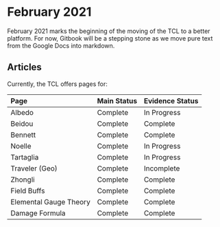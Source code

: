 # February 2021

February 2021 marks the beginning of the moving of the TCL to a better platform. For now, Gitbook will be a stepping stone as we move pure text from the Google Docs into markdown.

## Articles

Currently, the TCL offers pages for:

| Page | Main Status | Evidence Status |
| :--- | :--- | :--- |
| Albedo | Complete | In Progress |
| Beidou | Complete | Complete |
| Bennett | Complete | Complete |
| Noelle | Complete | In Progress |
| Tartaglia | Complete | In Progress |
| Traveler \(Geo\) | Complete | Incomplete |
| Zhongli | Complete | Complete |
| Field Buffs | Complete | Complete |
| Elemental Gauge Theory | Complete | Complete |
| Damage Formula | Complete | Complete |

